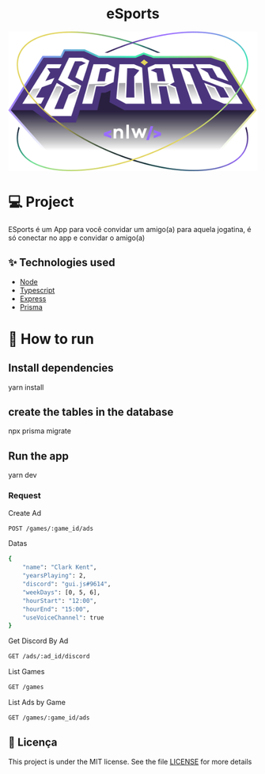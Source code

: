 <h1 align="center">
  eSports
</h1>
<p align="center">
  <img src="./.screens/logo.svg" alt="eSports" title="eSports"/>
</p>


# 💻 Project
<p>
ESports é um App para você convidar um amigo(a) para aquela jogatina, é só conectar no app e convidar o amigo(a)
</p>

##  ✨ Technologies used
  - [Node](https://nodejs.org)
  - [Typescript](https://www.typescriptlang.org)
  - [Express](https://expressjs.com)
  - [Prisma](https://www.prisma.io/)

# 🚀 How to run
## Install dependencies
  yarn install

## create the tables in the database
  npx prisma migrate

## Run the app
  yarn dev

### Request

<p>Create Ad</p>

```bash
POST /games/:game_id/ads
```
<span>Datas</span>

```bash
{
	"name": "Clark Kent",
	"yearsPlaying": 2,
	"discord": "gui.js#9614",
	"weekDays": [0, 5, 6],
	"hourStart": "12:00",
	"hourEnd": "15:00",
	"useVoiceChannel": true
}

``` 

<p>Get Discord By Ad</p>

```bash
GET /ads/:ad_id/discord
```

<p>List Games</p>

```bash
GET /games
```

<p>List Ads by Game</>

```bash
GET /games/:game_id/ads
```

## 📄 Licença

This project is under the MIT license. See the file [LICENSE](LICENSE.md) for more details
